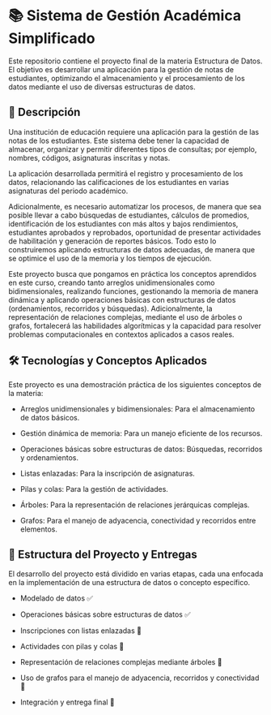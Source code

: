 # 📚 Sistema de Gestión Académica Simplificado

Este repositorio contiene el proyecto final de la materia Estructura de Datos. El objetivo es desarrollar una aplicación para la gestión de notas de estudiantes, optimizando el almacenamiento y el procesamiento de los datos mediante el uso de diversas estructuras de datos.

## 📝 Descripción
Una institución de educación requiere una aplicación para la gestión de las notas de los estudiantes. Este sistema debe tener la capacidad de almacenar, organizar y permitir diferentes tipos de consultas; por ejemplo, nombres, códigos, asignaturas inscritas y notas. 

La aplicación desarrollada permitirá el registro y procesamiento de los datos, relacionando las calificaciones de los estudiantes en varias asignaturas del periodo académico.

Adicionalmente, es necesario automatizar los procesos, de manera que sea posible llevar a cabo búsquedas de estudiantes, cálculos de promedios, identificación de los estudiantes con más altos y bajos rendimientos, estudiantes aprobados y reprobados, oportunidad de presentar actividades de habilitación y generación de reportes básicos. Todo esto lo construiremos aplicando estructuras de datos adecuadas, de manera que se optimice el uso de la memoria y los tiempos de ejecución.

Este proyecto busca que pongamos en práctica los conceptos aprendidos en este curso, creando tanto arreglos unidimensionales como bidimensionales, realizando funciones, gestionando la memoria de manera dinámica y aplicando operaciones básicas con estructuras de datos (ordenamientos, recorridos y búsquedas). Adicionalmente, la representación de relaciones complejas, mediante el uso de árboles o grafos, fortalecerá las habilidades algorítmicas y la capacidad para resolver problemas computacionales en contextos aplicados a casos reales.

## 🛠️ Tecnologías y Conceptos Aplicados
Este proyecto es una demostración práctica de los siguientes conceptos de la materia:

* Arreglos unidimensionales y bidimensionales: Para el almacenamiento de datos básicos.

* Gestión dinámica de memoria: Para un manejo eficiente de los recursos.

* Operaciones básicas sobre estructuras de datos: Búsquedas, recorridos y ordenamientos.

* Listas enlazadas: Para la inscripción de asignaturas.

* Pilas y colas: Para la gestión de actividades.

* Árboles: Para la representación de relaciones jerárquicas complejas.

* Grafos: Para el manejo de adyacencia, conectividad y recorridos entre elementos.

## 📅 Estructura del Proyecto y Entregas
El desarrollo del proyecto está dividido en varias etapas, cada una enfocada en la implementación de una estructura de datos o concepto específico.

* Modelado de datos ✅

* Operaciones básicas sobre estructuras de datos ✅

* Inscripciones con listas enlazadas 🚧

* Actividades con pilas y colas 🚧

* Representación de relaciones complejas mediante árboles 🚧

* Uso de grafos para el manejo de adyacencia, recorridos y conectividad 🚧

* Integración y entrega final 🚧

